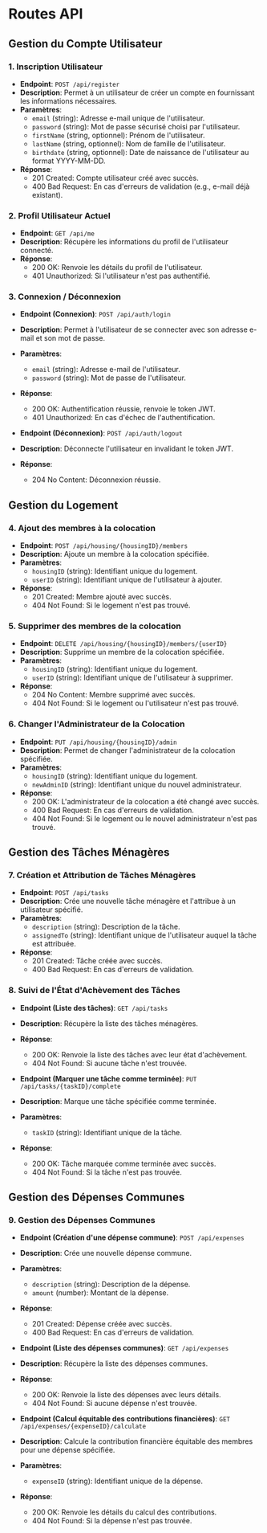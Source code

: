 # Routes API
## Gestion du Compte Utilisateur

### 1. Inscription Utilisateur

- **Endpoint**: `POST /api/register`
- **Description**: Permet à un utilisateur de créer un compte en fournissant les informations nécessaires.
- **Paramètres**:
  - `email` (string): Adresse e-mail unique de l'utilisateur.
  - `password` (string): Mot de passe sécurisé choisi par l'utilisateur.
  - `firstName` (string, optionnel): Prénom de l'utilisateur.
  - `lastName` (string, optionnel): Nom de famille de l'utilisateur.
  - `birthdate` (string, optionnel): Date de naissance de l'utilisateur au format YYYY-MM-DD.
- **Réponse**:
  - 201 Created: Compte utilisateur créé avec succès.
  - 400 Bad Request: En cas d'erreurs de validation (e.g., e-mail déjà existant).

### 2. Profil Utilisateur Actuel

- **Endpoint**: `GET /api/me`
- **Description**: Récupère les informations du profil de l'utilisateur connecté.
- **Réponse**:
  - 200 OK: Renvoie les détails du profil de l'utilisateur.
  - 401 Unauthorized: Si l'utilisateur n'est pas authentifié.

### 3. Connexion / Déconnexion

- **Endpoint (Connexion)**: `POST /api/auth/login`
- **Description**: Permet à l'utilisateur de se connecter avec son adresse e-mail et son mot de passe.
- **Paramètres**:
  - `email` (string): Adresse e-mail de l'utilisateur.
  - `password` (string): Mot de passe de l'utilisateur.
- **Réponse**:
  - 200 OK: Authentification réussie, renvoie le token JWT.
  - 401 Unauthorized: En cas d'échec de l'authentification.

- **Endpoint (Déconnexion)**: `POST /api/auth/logout`
- **Description**: Déconnecte l'utilisateur en invalidant le token JWT.
- **Réponse**:
  - 204 No Content: Déconnexion réussie.

## Gestion du Logement

### 4. Ajout des membres à la colocation

- **Endpoint**: `POST /api/housing/{housingID}/members`
- **Description**: Ajoute un membre à la colocation spécifiée.
- **Paramètres**:
  - `housingID` (string): Identifiant unique du logement.
  - `userID` (string): Identifiant unique de l'utilisateur à ajouter.
- **Réponse**:
  - 201 Created: Membre ajouté avec succès.
  - 404 Not Found: Si le logement n'est pas trouvé.

### 5. Supprimer des membres de la colocation

- **Endpoint**: `DELETE /api/housing/{housingID}/members/{userID}`
- **Description**: Supprime un membre de la colocation spécifiée.
- **Paramètres**:
  - `housingID` (string): Identifiant unique du logement.
  - `userID` (string): Identifiant unique de l'utilisateur à supprimer.
- **Réponse**:
  - 204 No Content: Membre supprimé avec succès.
  - 404 Not Found: Si le logement ou l'utilisateur n'est pas trouvé.

### 6. Changer l'Administrateur de la Colocation

- **Endpoint**: `PUT /api/housing/{housingID}/admin`
- **Description**: Permet de changer l'administrateur de la colocation spécifiée.
- **Paramètres**:
  - `housingID` (string): Identifiant unique du logement.
  - `newAdminID` (string): Identifiant unique du nouvel administrateur.
- **Réponse**:
  - 200 OK: L'administrateur de la colocation a été changé avec succès.
  - 400 Bad Request: En cas d'erreurs de validation.
  - 404 Not Found: Si le logement ou le nouvel administrateur n'est pas trouvé.

## Gestion des Tâches Ménagères

### 7. Création et Attribution de Tâches Ménagères

- **Endpoint**: `POST /api/tasks`
- **Description**: Crée une nouvelle tâche ménagère et l'attribue à un utilisateur spécifié.
- **Paramètres**:
  - `description` (string): Description de la tâche.
  - `assignedTo` (string): Identifiant unique de l'utilisateur auquel la tâche est attribuée.
- **Réponse**:
  - 201 Created: Tâche créée avec succès.
  - 400 Bad Request: En cas d'erreurs de validation.

### 8. Suivi de l'État d'Achèvement des Tâches

- **Endpoint (Liste des tâches)**: `GET /api/tasks`
- **Description**: Récupère la liste des tâches ménagères.
- **Réponse**:
  - 200 OK: Renvoie la liste des tâches avec leur état d'achèvement.
  - 404 Not Found: Si aucune tâche n'est trouvée.

- **Endpoint (Marquer une tâche comme terminée)**: `PUT /api/tasks/{taskID}/complete`
- **Description**: Marque une tâche spécifiée comme terminée.
- **Paramètres**:
  - `taskID` (string): Identifiant unique de la tâche.
- **Réponse**:
  - 200 OK: Tâche marquée comme terminée avec succès.
  - 404 Not Found: Si la tâche n'est pas trouvée.

## Gestion des Dépenses Communes

### 9. Gestion des Dépenses Communes

- **Endpoint (Création d'une dépense commune)**: `POST /api/expenses`
- **Description**: Crée une nouvelle dépense commune.
- **Paramètres**:
  - `description` (string): Description de la dépense.
  - `amount` (number): Montant de la dépense.
- **Réponse**:
  - 201 Created: Dépense créée avec succès.
  - 400 Bad Request: En cas d'erreurs de validation.

- **Endpoint (Liste des dépenses communes)**: `GET /api/expenses`
- **Description**: Récupère la liste des dépenses communes.
- **Réponse**:
  - 200 OK: Renvoie la liste des dépenses avec leurs détails.
  - 404 Not Found: Si aucune dépense n'est trouvée.

- **Endpoint (Calcul équitable des contributions financières)**: `GET /api/expenses/{expenseID}/calculate`
- **Description**: Calcule la contribution financière équitable des membres pour une dépense spécifiée.
- **Paramètres**:
  - `expenseID` (string): Identifiant unique de la dépense.
- **Réponse**:
  - 200 OK: Renvoie les détails du calcul des contributions.
  - 404 Not Found: Si la dépense n'est pas trouvée.
